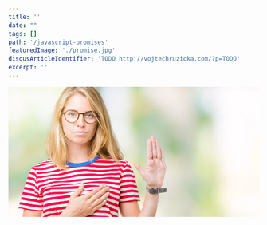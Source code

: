 ```yaml
---
title: ''
date: ""
tags: []
path: '/javascript-promises'
featuredImage: './promise.jpg'
disqusArticleIdentifier: 'TODO http://vojtechruzicka.com/?p=TODO'
excerpt: ''
---
```


![Promises](./promise.jpg)